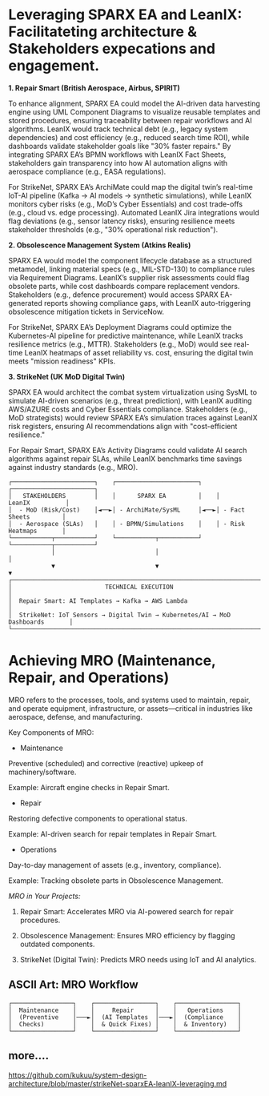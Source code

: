 # Leveraging SPARX EA and LeanIX:  Facilitateting  architecture & Stakeholders expecations and engagement.


**1. Repair Smart (British Aerospace, Airbus, SPIRIT)**

To enhance alignment, SPARX EA could model the AI-driven data harvesting engine using UML Component Diagrams to visualize reusable templates and stored procedures, ensuring traceability between repair workflows and AI algorithms. LeanIX would track technical debt (e.g., legacy system dependencies) and cost efficiency (e.g., reduced search time ROI), while dashboards validate stakeholder goals like "30% faster repairs." By integrating SPARX EA’s BPMN workflows with LeanIX Fact Sheets, stakeholders gain transparency into how AI automation aligns with aerospace compliance (e.g., EASA regulations).

For StrikeNet, SPARX EA’s ArchiMate could map the digital twin’s real-time IoT-AI pipeline (Kafka → AI models → synthetic simulations), while LeanIX monitors cyber risks (e.g., MoD’s Cyber Essentials) and cost trade-offs (e.g., cloud vs. edge processing). Automated LeanIX Jira integrations would flag deviations (e.g., sensor latency risks), ensuring resilience meets stakeholder thresholds (e.g., "30% operational risk reduction").

**2. Obsolescence Management System (Atkins Realis)**

SPARX EA would model the component lifecycle database as a structured metamodel, linking material specs (e.g., MIL-STD-130) to compliance rules via Requirement Diagrams. LeanIX’s supplier risk assessments could flag obsolete parts, while cost dashboards compare replacement vendors. Stakeholders (e.g., defence procurement) would access SPARX EA-generated reports showing compliance gaps, with LeanIX auto-triggering obsolescence mitigation tickets in ServiceNow.

For StrikeNet, SPARX EA’s Deployment Diagrams could optimize the Kubernetes-AI pipeline for predictive maintenance, while LeanIX tracks resilience metrics (e.g., MTTR). Stakeholders (e.g., MoD) would see real-time LeanIX heatmaps of asset reliability vs. cost, ensuring the digital twin meets "mission readiness" KPIs.

**3. StrikeNet (UK MoD Digital Twin)**

SPARX EA would architect the combat system virtualization using SysML to simulate AI-driven scenarios (e.g., threat prediction), with LeanIX auditing AWS/AZURE costs and Cyber Essentials compliance. Stakeholders (e.g., MoD strategists) would review SPARX EA’s simulation traces against LeanIX risk registers, ensuring AI recommendations align with "cost-efficient resilience."

For Repair Smart, SPARX EA’s Activity Diagrams could validate AI search algorithms against repair SLAs, while LeanIX benchmarks time savings against industry standards (e.g., MRO).

```
┌───────────────────────┐    ┌───────────────────────┐    ┌───────────────────────┐
│   STAKEHOLDERS        │    │      SPARX EA         │    │       LeanIX          │
│  - MoD (Risk/Cost)    │◄──►│ - ArchiMate/SysML     │◄──►│ - Fact Sheets         │
│  - Aerospace (SLAs)   │    │ - BPMN/Simulations    │    │ - Risk Heatmaps       │
└───────────┬───────────┘    └───────────┬───────────┘    └───────────┬───────────┘
            │                            │                            │
            ▼                            ▼                            ▼
┌───────────────────────────────────────────────────────────────────────────────┐
│                          TECHNICAL EXECUTION                                  │
│  Repair Smart: AI Templates → Kafka → AWS Lambda                              │
│  StrikeNet: IoT Sensors → Digital Twin → Kubernetes/AI → MoD Dashboards       │
└───────────────────────────────────────────────────────────────────────────────┘

```
# Achieving MRO (Maintenance, Repair, and Operations)

MRO refers to the processes, tools, and systems used to maintain, repair, and operate equipment, infrastructure, or assets—critical in industries like aerospace, defense, and manufacturing.

Key Components of MRO:

- Maintenance

Preventive (scheduled) and corrective (reactive) upkeep of machinery/software.

Example: Aircraft engine checks in Repair Smart.

- Repair

Restoring defective components to operational status.

Example: AI-driven search for repair templates in Repair Smart.

- Operations

Day-to-day management of assets (e.g., inventory, compliance).

Example: Tracking obsolete parts in Obsolescence Management.

_MRO in Your Projects:_

1. Repair Smart: Accelerates MRO via AI-powered search for repair procedures.

2. Obsolescence Management: Ensures MRO efficiency by flagging outdated components.

3. StrikeNet (Digital Twin): Predicts MRO needs using IoT and AI analytics.


## ASCII Art: MRO Workflow

```
┌─────────────────┐    ┌─────────────────┐    ┌─────────────────┐
│  Maintenance    │    │     Repair      │    │   Operations    │
│  (Preventive    │───►│  (AI Templates  │───►│  (Compliance    │
│  Checks)        │    │  & Quick Fixes) │    │  & Inventory)   │
└─────────────────┘    └─────────────────┘    └─────────────────┘

```

## more....
https://github.com/kukuu/system-design-architecture/blob/master/strikeNet-sparxEA-leanIX-leveraging.md
